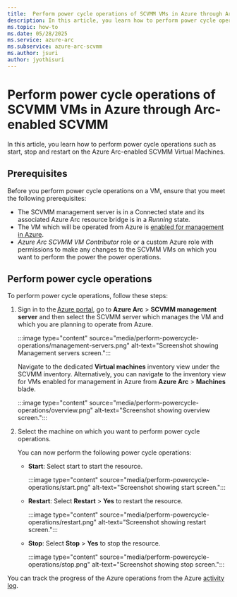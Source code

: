 ```yaml
---
title:  Perform power cycle operations of SCVMM VMs in Azure through Arc-enabled System Center Virtual Machine Manager
description: In this article, you learn how to perform power cycle operations such as start, stop and restart on the Azure Arc-enabled SCVMM Virtual Machines.  
ms.topic: how-to 
ms.date: 05/28/2025
ms.service: azure-arc
ms.subservice: azure-arc-scvmm
ms.author: jsuri
author: jyothisuri
---
```


# Perform power cycle operations of SCVMM VMs in Azure through Arc-enabled SCVMM 

In this article, you learn how to perform power cycle operations such as start, stop and restart on the Azure Arc-enabled SCVMM Virtual Machines. 

## Prerequisites 

Before you perform power cycle operations on a VM, ensure that you meet the following prerequisites: 

- The SCVMM management server is in a Connected state and its associated Azure Arc resource bridge is in a *Running* state. 
- The VM which will be operated from Azure is [enabled for management in Azure](enable-scvmm-inventory-resources.md). 
- *Azure Arc SCVMM VM Contributor* role or a custom Azure role with permissions to make any changes to the SCVMM VMs on which you want to perform the power the power operations. 

## Perform power cycle operations 

To perform power cycle operations, follow these steps: 

1. Sign in to the [Azure portal](https://portal.azure.com/), go to **Azure Arc** > **SCVMM management server** and then select the SCVMM server which manages the VM and which you are planning to operate from Azure. 


   :::image type="content" source="media/perform-powercycle-operations/management-servers.png" alt-text="Screenshot showing Management servers screen.":::

   Navigate to the dedicated **Virtual machines** inventory view under the SCVMM inventory. Alternatively, you can navigate to the inventory view for VMs enabled for management in Azure from **Azure Arc** > **Machines** blade.
   
   :::image type="content" source="media/perform-powercycle-operations/overview.png" alt-text="Screenshot showing overview screen.":::

2. Select the machine on which you want to perform power cycle operations. 

   You can now perform the following power cycle operations: 

    - **Start**: Select start to start the resource. 
    
       :::image type="content" source="media/perform-powercycle-operations/start.png" alt-text="Screenshot showing start screen.":::

    - **Restart**: Select **Restart** > **Yes** to restart the resource. 
    
       :::image type="content" source="media/perform-powercycle-operations/restart.png" alt-text="Screenshot showing restart screen.":::

    - **Stop**: Select **Stop** > **Yes** to stop the resource. 
    
       :::image type="content" source="media/perform-powercycle-operations/stop.png" alt-text="Screenshot showing stop screen.":::

You can track the progress of the Azure operations from the Azure [activity log](https://ms.portal.azure.com/#view/Microsoft_Azure_ActivityLog/ActivityLogBlade). 
